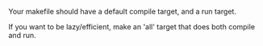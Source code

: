 Your makefile should have a default compile target, and a run target.

If you want to be lazy/efficient, make an 'all' target that does both compile and run.
